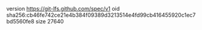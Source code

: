 version https://git-lfs.github.com/spec/v1
oid sha256:cb46fe742ce21e4b384f09389d3213514e4fd99cb416455920c1ec7bd5560fe8
size 27640

